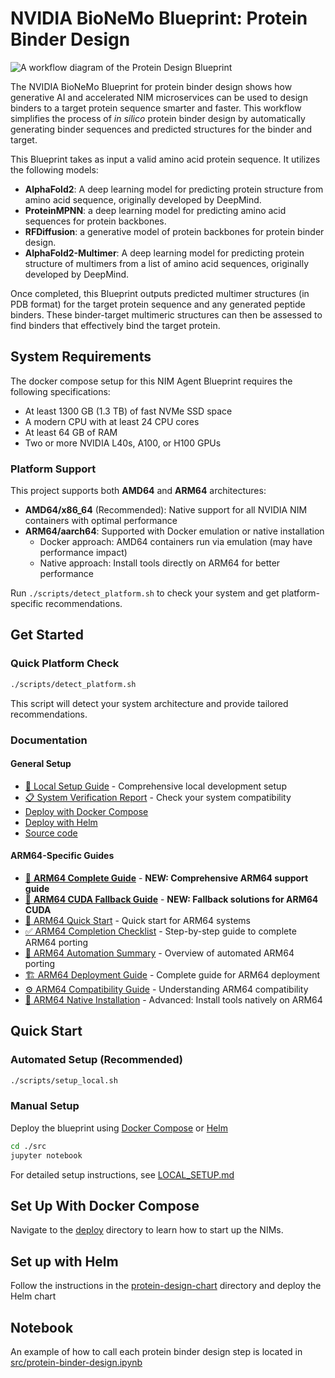 # NVIDIA BioNeMo Blueprint: Protein Binder Design

![A workflow diagram of the Protein Design Blueprint](docs/Protein_Design_Architecture_Diagram.png)

The NVIDIA BioNeMo Blueprint for protein binder design shows how generative AI and accelerated NIM microservices can be used to design binders to a target protein sequence smarter and faster. This workflow simplifies the process of _in silico_ protein binder design by automatically generating binder sequences and predicted structures for the binder and target.

This Blueprint takes as input a valid amino acid protein sequence. It utilizes the following models:

- **AlphaFold2**: A deep learning model for predicting protein structure from amino acid sequence, originally developed by DeepMind.
- **ProteinMPNN**: a deep learning model for predicting amino acid sequences for protein backbones.
- **RFDiffusion**: a generative model of protein backbones for protein binder design.
- **AlphaFold2-Multimer**: A deep learning model for predicting protein structure of multimers from a list of amino acid sequences, originally developed by DeepMind.

Once completed, this Blueprint outputs predicted multimer structures (in PDB format) for the target protein sequence and any generated peptide binders. These binder-target multimeric structures can then be assessed to find binders that effectively bind the target protein.

## System Requirements

The docker compose setup for this NIM Agent Blueprint requires the following specifications:
- At least 1300 GB (1.3 TB) of fast NVMe SSD space
- A modern CPU with at least 24 CPU cores
- At least 64 GB of RAM
- Two or more NVIDIA L40s, A100, or H100 GPUs

### Platform Support

This project supports both **AMD64** and **ARM64** architectures:

- **AMD64/x86_64** (Recommended): Native support for all NVIDIA NIM containers with optimal performance
- **ARM64/aarch64**: Supported with Docker emulation or native installation
  - Docker approach: AMD64 containers run via emulation (may have performance impact)
  - Native approach: Install tools directly on ARM64 for better performance

Run `./scripts/detect_platform.sh` to check your system and get platform-specific recommendations.

## Get Started

### Quick Platform Check
```bash
./scripts/detect_platform.sh
```
This script will detect your system architecture and provide tailored recommendations.

### Documentation

#### General Setup
- [🚀 Local Setup Guide](docs/LOCAL_SETUP.md) - Comprehensive local development setup
- [📋 System Verification Report](docs/SYSTEM_VERIFICATION.md) - Check your system compatibility
- [Deploy with Docker Compose](deploy)
- [Deploy with Helm](protein-design-chart)
- [Source code](src)

#### ARM64-Specific Guides
- [📘 **ARM64 Complete Guide**](docs/ARM64_COMPLETE_GUIDE.md) - **NEW: Comprehensive ARM64 support guide**
- [🔌 **ARM64 CUDA Fallback Guide**](docs/ARM64_CUDA_FALLBACK_GUIDE.md) - **NEW: Fallback solutions for ARM64 CUDA**
- [🚀 ARM64 Quick Start](docs/ARM64_QUICK_START.md) - Quick start for ARM64 systems
- [✅ ARM64 Completion Checklist](docs/ARM64_COMPLETION_CHECKLIST.md) - Step-by-step guide to complete ARM64 porting
- [🤖 ARM64 Automation Summary](docs/ARM64_AUTOMATION_SUMMARY.md) - Overview of automated ARM64 porting
- [🏗️ ARM64 Deployment Guide](docs/ARM64_DEPLOYMENT.md) - Complete guide for ARM64 deployment
- [⚙️ ARM64 Compatibility Guide](docs/ARM64_COMPATIBILITY.md) - Understanding ARM64 compatibility
- [🔧 ARM64 Native Installation](docs/ARM64_NATIVE_INSTALLATION.md) - Advanced: Install tools natively on ARM64

## Quick Start

### Automated Setup (Recommended)
```bash
./scripts/setup_local.sh
```

### Manual Setup
Deploy the blueprint using [Docker Compose](deploy) or [Helm](protein-design-chart)
```bash
cd ./src
jupyter notebook
```

For detailed setup instructions, see [LOCAL_SETUP.md](LOCAL_SETUP.md)

## Set Up With Docker Compose

Navigate to the [deploy](deploy) directory to learn how to start up the NIMs.

## Set up with Helm

Follow the instructions in the [protein-design-chart](protein-design-chart) directory and deploy the Helm chart

## Notebook

An example of how to call each protein binder design step is located in [src/protein-binder-design.ipynb](src/protein-binder-design.ipynb)

